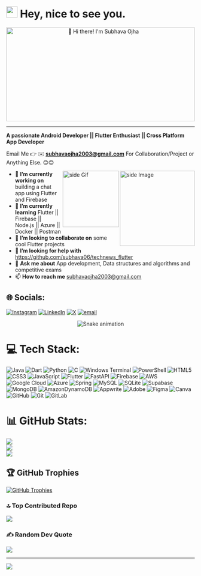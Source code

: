 <!--# 💫 Hi 👋, I'm Subhava Ojha -->
<h1><img src="https://emojis.slackmojis.com/emojis/images/1531849430/4246/blob-sunglasses.gif?1531849430" width="30"/> Hey, nice to see you.</h1>

<p align="center">
  <a href="https://www.linkedin.com/in/subhava-ojha/">
    <img src="https://github.com/subhava06/subhava06/blob/main/intogif.gif?raw=true" 
         alt="👋 Hi there! I'm Subhava Ojha" 
         title="👋 Hi there! I'm Subhava Ojha"
         width="100%" height="250" style="object-fit: cover;"/>
  </a>
</p>

---


**A passionate Android Developer || Flutter Enthusiast || Cross Platform App Developer**

Email Me 👉 ✉️ **subhavaojha2003@gmail.com** For Collaboration/Project or Anything Else. 😊😊

<img src="https://github.com/sciencepal/sciencepal/blob/master/assets/life_balance.gif" alt="side Image" align="right" width="200" height="auto" />
<a href="https://ko-fi.com/sciencepal"> <img src="https://media3.giphy.com/media/ZEB6yFbLnhyQf7g3hn/giphy.gif" alt="side Gif" align="right" width="150" height="auto"/> </a>

- 🔭 **I’m currently working on** building a chat app using Flutter and Firebase
- 🌱 **I’m currently learning** Flutter || Firebase || Node.js || Azure || Docker || Postman
- 👯 **I’m looking to collaborate on** some cool Flutter projects
- 🤔 **I’m looking for help with** https://github.com/subhava06/technews_flutter
- 💬 **Ask me about** App development, Data structures and algorithms and competitive exams
- 📫 **How to reach me** subhavaojha2003@gmail.com
  
## 🌐 Socials:
[![Instagram](https://img.shields.io/badge/Instagram-%23E4405F.svg?logo=Instagram&logoColor=white)](https://instagram.com/subhava.06) [![LinkedIn](https://img.shields.io/badge/LinkedIn-%230077B5.svg?logo=linkedin&logoColor=white)](https://linkedin.com/in/subhava-ojha) [![X](https://img.shields.io/badge/X-black.svg?logo=X&logoColor=white)](https://x.com/@OjhaSubhava) [![email](https://img.shields.io/badge/Email-D14836?logo=gmail&logoColor=white)](mailto:subhavaojha2003@gmail.com) 
<!-- Snake Game Repo View -->

<div align="center">
  <img src="https://profile-readme-generator.com/assets/snake.svg" alt="Snake animation" />
</div>

# 💻 Tech Stack:
![Java](https://img.shields.io/badge/java-%23ED8B00.svg?style=for-the-badge&logo=openjdk&logoColor=white) ![Dart](https://img.shields.io/badge/dart-%230175C2.svg?style=for-the-badge&logo=dart&logoColor=white) ![Python](https://img.shields.io/badge/python-3670A0?style=for-the-badge&logo=python&logoColor=ffdd54) ![C](https://img.shields.io/badge/c-%2300599C.svg?style=for-the-badge&logo=c&logoColor=white) ![Windows Terminal](https://img.shields.io/badge/Windows%20Terminal-%234D4D4D.svg?style=for-the-badge&logo=windows-terminal&logoColor=white) ![PowerShell](https://img.shields.io/badge/PowerShell-%235391FE.svg?style=for-the-badge&logo=powershell&logoColor=white) ![HTML5](https://img.shields.io/badge/html5-%23E34F26.svg?style=for-the-badge&logo=html5&logoColor=white) ![CSS3](https://img.shields.io/badge/css3-%231572B6.svg?style=for-the-badge&logo=css3&logoColor=white) ![JavaScript](https://img.shields.io/badge/javascript-%23323330.svg?style=for-the-badge&logo=javascript&logoColor=%23F7DF1E) ![Flutter](https://img.shields.io/badge/Flutter-%2302569B.svg?style=for-the-badge&logo=Flutter&logoColor=white) ![FastAPI](https://img.shields.io/badge/FastAPI-005571?style=for-the-badge&logo=fastapi) ![Firebase](https://img.shields.io/badge/firebase-%23039BE5.svg?style=for-the-badge&logo=firebase) ![AWS](https://img.shields.io/badge/AWS-%23FF9900.svg?style=for-the-badge&logo=amazon-aws&logoColor=white) ![Google Cloud](https://img.shields.io/badge/GoogleCloud-%234285F4.svg?style=for-the-badge&logo=google-cloud&logoColor=white) ![Azure](https://img.shields.io/badge/azure-%230072C6.svg?style=for-the-badge&logo=microsoftazure&logoColor=white) ![Spring](https://img.shields.io/badge/spring-%236DB33F.svg?style=for-the-badge&logo=spring&logoColor=white) ![MySQL](https://img.shields.io/badge/mysql-4479A1.svg?style=for-the-badge&logo=mysql&logoColor=white) ![SQLite](https://img.shields.io/badge/sqlite-%2307405e.svg?style=for-the-badge&logo=sqlite&logoColor=white) ![Supabase](https://img.shields.io/badge/Supabase-3ECF8E?style=for-the-badge&logo=supabase&logoColor=white) ![MongoDB](https://img.shields.io/badge/MongoDB-%234ea94b.svg?style=for-the-badge&logo=mongodb&logoColor=white) ![AmazonDynamoDB](https://img.shields.io/badge/Amazon%20DynamoDB-4053D6?style=for-the-badge&logo=Amazon%20DynamoDB&logoColor=white) ![Appwrite](https://img.shields.io/badge/Appwrite-%23FD366E.svg?style=for-the-badge&logo=appwrite&logoColor=white) ![Adobe](https://img.shields.io/badge/adobe-%23FF0000.svg?style=for-the-badge&logo=adobe&logoColor=white) ![Figma](https://img.shields.io/badge/figma-%23F24E1E.svg?style=for-the-badge&logo=figma&logoColor=white) ![Canva](https://img.shields.io/badge/Canva-%2300C4CC.svg?style=for-the-badge&logo=Canva&logoColor=white) ![GitHub](https://img.shields.io/badge/github-%23121011.svg?style=for-the-badge&logo=github&logoColor=white) ![Git](https://img.shields.io/badge/git-%23F05033.svg?style=for-the-badge&logo=git&logoColor=white) ![GitLab](https://img.shields.io/badge/gitlab-%23181717.svg?style=for-the-badge&logo=gitlab&logoColor=white)
# 📊 GitHub Stats:
![](https://github-readme-stats.vercel.app/api?username=subhava06&theme=dark&hide_border=false&include_all_commits=true&count_private=true)<br/>
![](https://nirzak-streak-stats.vercel.app/?user=subhava06&theme=dark&hide_border=false)<br/>
![](https://github-readme-stats.vercel.app/api/top-langs/?username=subhava06&theme=dark&hide_border=false&include_all_commits=true&count_private=true&layout=compact)

## 🏆 GitHub Trophies
[![GitHub Trophies](https://img.shields.io/badge/Trophies-View%20on%20GitHub-blue?style=for-the-badge&logo=github)](https://github-profile-trophy.vercel.app/?username=subhava06&theme=onedark)


### 🔝 Top Contributed Repo
![](https://github-contributor-stats.vercel.app/api?username=subhava06&limit=5&theme=dark&combine_all_yearly_contributions=true)


### ✍️ Random Dev Quote
![](https://quotes-github-readme.vercel.app/api?type=horizontal&theme=radical)


---
[![](https://visitcount.itsvg.in/api?id=subhava06&icon=0&color=0)](https://visitcount.itsvg.in)

<!-- Proudly created with GPRM ( https://gprm.itsvg.in ) -->

